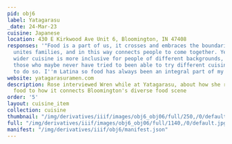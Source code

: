 ```yaml
---
pid: obj6
label: Yatagarasu
_date: 24-Mar-23
cuisine: Japanese
location: 430 E Kirkwood Ave Unit 6, Bloomington, IN 47408
responses: '"Food is a part of us, it crosses and embraces the boundaries of culture,
  unites families, and in this way connects people to come together. Yea I think the
  wider cuisine is more inclusive for people of different backgrounds, and also provides
  those who maybe never have tried to been able to try different cuisines the ability
  to do so. I''m Latina so food has always been an integral part of my family."'
website: yatagarasuramen.com
description: Rose interviewed Wren while at Yatagarasu, about how she related the
  food to how it connects Bloomington's diverse food scene
order: '5'
layout: cuisine_item
collection: cuisine
thumbnail: "/img/derivatives/iiif/images/obj6_obj06/full/250,/0/default.jpg"
full: "/img/derivatives/iiif/images/obj6_obj06/full/1140,/0/default.jpg"
manifest: "/img/derivatives/iiif/obj6/manifest.json"
---
```

